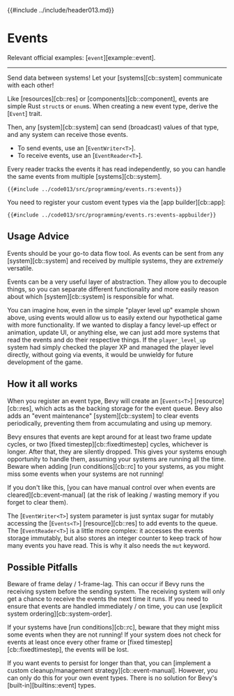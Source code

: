 {{#include ../include/header013.md}}

# Events

Relevant official examples:
[`event`][example::event].

---

Send data between systems! Let your [systems][cb::system] communicate with each other!

Like [resources][cb::res] or [components][cb::component], events are
simple Rust `struct`s or `enum`s. When creating a new event type, derive
the [`Event`] trait.

Then, any [system][cb::system] can send (broadcast) values of that type,
and any system can receive those events.

 - To send events, use an [`EventWriter<T>`].
 - To receive events, use an [`EventReader<T>`].

Every reader tracks the events it has read independently, so you can handle
the same events from multiple [systems][cb::system].

```rust,no_run,noplayground
{{#include ../code013/src/programming/events.rs:events}}
```

You need to register your custom event types via the [app builder][cb::app]:

```rust,no_run,noplayground
{{#include ../code013/src/programming/events.rs:events-appbuilder}}
```

## Usage Advice

Events should be your go-to data flow tool. As events can be sent from any
[system][cb::system] and received by multiple systems, they are *extremely*
versatile.

Events can be a very useful layer of abstraction. They allow you to decouple
things, so you can separate different functionality and more easily reason
about which [system][cb::system] is responsible for what.

You can imagine how, even in the simple "player level up" example shown above,
using events would allow us to easily extend our hypothetical game with more
functionality. If we wanted to display a fancy level-up effect or animation,
update UI, or anything else, we can just add more systems that read the events
and do their respective things. If the `player_level_up` system had simply
checked the player XP and managed the player level directly, without going via
events, it would be unwieldy for future development of the game.

## How it all works

When you register an event type, Bevy will create an [`Events<T>`]
[resource][cb::res], which acts as the backing storage for the event queue. Bevy
also adds an "event maintenance" [system][cb::system] to clear events periodically,
preventing them from accumulating and using up memory.

Bevy ensures that events are kept around for at least two frame update cycles,
or two [fixed timestep][cb::fixedtimestep] cycles, whichever is longer. After
that, they are silently dropped. This gives your systems enough opportunity
to handle them, assuming your systems are running all the time. Beware when
adding [run conditions][cb::rc] to your systems, as you might miss some events
when your systems are not running!

If you don't like this, [you can have manual control over when events are
cleared][cb::event-manual] (at the risk of leaking / wasting memory if you
forget to clear them).

The [`EventWriter<T>`] system parameter is just syntax sugar for mutably
accessing the [`Events<T>`] [resource][cb::res] to add events to the queue. The
[`EventReader<T>`] is a little more complex: it accesses the events storage
immutably, but also stores an integer counter to keep track of how many events
you have read. This is why it also needs the `mut` keyword.

## Possible Pitfalls

Beware of frame delay / 1-frame-lag. This can occur if Bevy runs the
receiving system before the sending system. The receiving system will only
get a chance to receive the events the next time it runs. If you need to
ensure that events are handled immediately / on time, you can use [explicit
system ordering][cb::system-order].

If your systems have [run conditions][cb::rc], beware that they might miss
some events when they are not running! If your system does not check for events
at least once every other frame or [fixed timestep][cb::fixedtimestep], the
events will be lost.

If you want events to persist for longer than that, you can [implement a
custom cleanup/management strategy][cb::event-manual]. However, you can
only do this for your own event types. There is no solution for Bevy's
[built-in][builtins::event] types.
